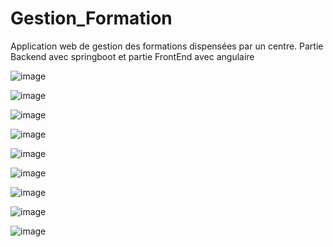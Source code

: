 # Gestion_Formation

Application web de gestion des formations dispensées par un centre. 
Partie Backend avec springboot et partie FrontEnd avec angulaire

![image](https://user-images.githubusercontent.com/52894726/169652631-722d592f-5f81-436a-a317-5fd7636b3e2e.png)

![image](https://user-images.githubusercontent.com/52894726/169652642-88653d0d-c4a9-476f-86cc-d0e1dd41e617.png)

![image](https://user-images.githubusercontent.com/52894726/169652646-8d4859c7-7246-4dae-9c1d-996b20f4b2c0.png)

![image](https://user-images.githubusercontent.com/52894726/169652651-644100b3-271e-4818-8ec9-468159707003.png)

![image](https://user-images.githubusercontent.com/52894726/169652655-6840ca75-e66e-4abc-affb-0a8e08fa1b31.png)

![image](https://user-images.githubusercontent.com/52894726/169652658-848c34aa-9a59-47c2-9ebb-9cc5c11394a3.png)

![image](https://user-images.githubusercontent.com/52894726/169652669-a5172dd9-8a89-4c5a-9aef-da9b9c462863.png)

![image](https://user-images.githubusercontent.com/52894726/169652697-e8e10da2-5259-4f10-97ce-591ba2289611.png)

![image](https://user-images.githubusercontent.com/52894726/169652703-845a9fb5-1783-4a2b-806d-89da2b687f90.png)

